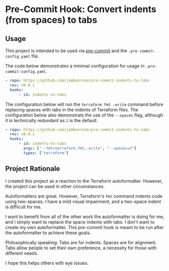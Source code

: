 # Pre-Commit Hook: Convert indents (from spaces) to tabs

## Usage

This project is intended to be used via
[pre-commit](https://pre-commit.com) and the `.pre-commit-config.yaml`
file.

The code below demonstrates a minimal configuration for usage in
`.pre-commit-config.yaml`.

```yaml
- repo: https://github.com/jambonrose/pre-commit-indents-to-tabs
  rev: v0.0.1
  hooks:
      - id: indents-to-tabs
```

The configuration below will run the `terraform fmt -write` command
before replacing spaces with tabs in the indents of Terraform files. The
configuration below also demonstrats the use of the `--spaces` flag,
although it is technically redundant as `2` is the default.

```yaml
- repo: https://github.com/jambonrose/pre-commit-indents-to-tabs
  rev: v0.0.1
  hooks:
      - id: indents-to-tabs
        args: ["--fmt=terraform,fmt,-write", "--spaces=2"]
        types: ["terraform"]
```

## Project Rationale

I created this project as a reaction to the Terraform autoformatter.
However, the project can be used in other circumstances.

Autoformatters are great. However, Terraform's `fmt` command indents
code using two-spaces. I have a mild visual impairment, and a two-space
indent is difficult for me.

I want to benefit from all of the other work the autoformatter is doing
for me, and I simply want to replace the space indents with tabs. I
don't want to create my own autoformatter. This pre-commit hook is meant
to be run after the autoformatter to achieve these goals.

Philosophically speaking: Tabs are for indents. Spaces are for
alignment. Tabs allow people to set their own preference, a necessity
for those with different needs.

I hope this helps others with eye issues.
